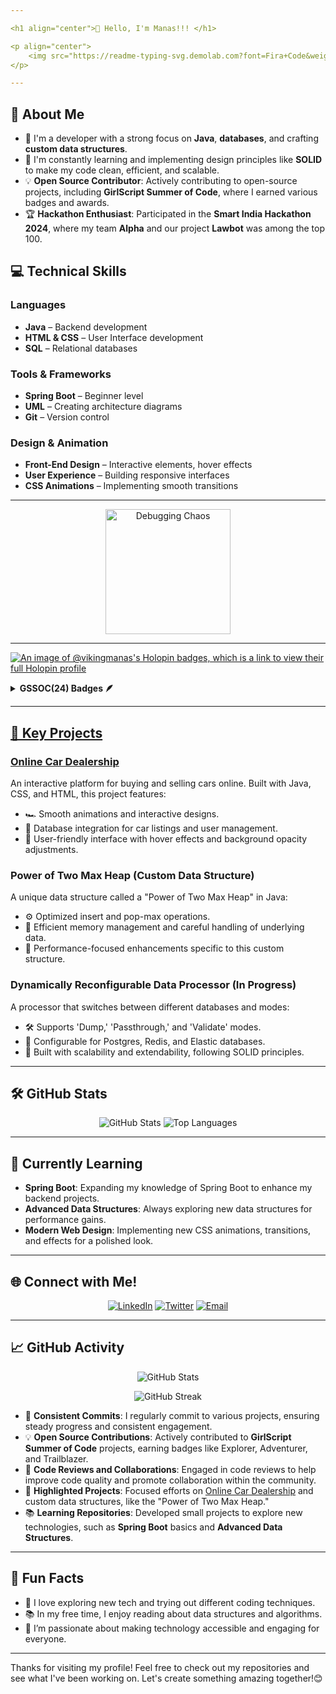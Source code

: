```yaml
---

<h1 align="center">👋 Hello, I'm Manas!!! </h1>

<p align="center">
    <img src="https://readme-typing-svg.demolab.com?font=Fira+Code&weight=500&size=24&pause=1000&color=FFA500&center=true&width=435&lines=Passionate+Developer+%7C+Java+Enthusiast;Backend+Architect+%7C+Frontend+Designer;Building+Functional+and+Engaging+Apps" alt="Typing SVG" />
</p>

---
```


## 🎯 About Me

- 💼 I'm a developer with a strong focus on **Java**, **databases**, and crafting **custom data structures**.
- 🚀 I'm constantly learning and implementing design principles like **SOLID** to make my code clean, efficient, and scalable.
- 💡 **Open Source Contributor**: Actively contributing to open-source projects, including **GirlScript Summer of Code**, where I earned various badges and awards.
- 🏆 **Hackathon Enthusiast**: Participated in the **Smart India Hackathon 2024**, where my team **Alpha** and our project **Lawbot** was among the top 100.

## 💻 Technical Skills

### Languages
- **Java** – Backend development
- **HTML & CSS** – User Interface development
- **SQL** – Relational databases

### Tools & Frameworks
- **Spring Boot** – Beginner level
- **UML** – Creating architecture diagrams
- **Git** – Version control

### Design & Animation
- **Front-End Design** – Interactive elements, hover effects
- **User Experience** – Building responsive interfaces
- **CSS Animations** – Implementing smooth transitions

---

<div align="center">
    <img src="https://media.giphy.com/media/kspVl6FzbdblOMKRmM/giphy.gif?cid=790b7611rncfrim6rqt4ysjrrxy4p280phehbeuhrhpi9lzv&ep=v1_gifs_search&rid=giphy.gif&ct=g" alt="Debugging Chaos" width="200" />
</div>

---

[![An image of @vikingmanas's Holopin badges, which is a link to view their full Holopin profile](https://holopin.me/vikingmanas)](https://holopin.io/@vikingmanas)

<details>	
 <summary><b>GSSOC(24) Badges 🪶</b></summary><br>
<div style='display:flex; align-items:center; gap: 10px;' align='center'><a href="https://gssoc.girlscript.tech/leaderboard">
<img src="https://raw.githubusercontent.com/GSSoC24/Postman-Challenge/main/docs/assets/Postman%20White.png" width="100px" height="100px" />
  <img src="https://raw.githubusercontent.com/GSSoC24/Postman-Challenge/main/docs/assets/1.png" width="100px" height="100px" />
  <img src="https://raw.githubusercontent.com/GSSoC24/Postman-Challenge/main/docs/assets/2.png" width="100px" height="100px" />
  <img src="https://raw.githubusercontent.com/GSSoC24/Postman-Challenge/main/docs/assets/3.png" width="100px" height="100px" />
  <img src="https://raw.githubusercontent.com/GSSoC24/Postman-Challenge/main/docs/assets/4.png" width="100px" height="100px" />
  <img src="https://raw.githubusercontent.com/GSSoC24/Postman-Challenge/main/docs/assets/5.png" width="100px" height="100px" />
</div>
</details>

---

## 🚀 Key Projects

### [Online Car Dealership](https://github.com/vikingmanas/online-car-dealership)
An interactive platform for buying and selling cars online. Built with Java, CSS, and HTML, this project features:
- 🏎️ Smooth animations and interactive designs.
- 💾 Database integration for car listings and user management.
- 👥 User-friendly interface with hover effects and background opacity adjustments.

### Power of Two Max Heap (Custom Data Structure)
A unique data structure called a "Power of Two Max Heap" in Java:
- ⚙️ Optimized insert and pop-max operations.
- 🧠 Efficient memory management and careful handling of underlying data.
- 🚀 Performance-focused enhancements specific to this custom structure.

### Dynamically Reconfigurable Data Processor (In Progress)
A processor that switches between different databases and modes:
- 🛠️ Supports 'Dump,' 'Passthrough,' and 'Validate' modes.
- 🔄 Configurable for Postgres, Redis, and Elastic databases.
- 📏 Built with scalability and extendability, following SOLID principles.

---

## 🛠️ GitHub Stats

<p align="center">
    <img src="https://github-readme-stats.vercel.app/api?username=vikingmanas&show_icons=true&theme=radical" alt="GitHub Stats">
    <img src="https://github-readme-stats.vercel.app/api/top-langs/?username=vikingmanas&layout=compact&theme=radical" alt="Top Languages">
</p>

---

## 🌱 Currently Learning

- **Spring Boot**: Expanding my knowledge of Spring Boot to enhance my backend projects.
- **Advanced Data Structures**: Always exploring new data structures for performance gains.
- **Modern Web Design**: Implementing new CSS animations, transitions, and effects for a polished look.

---

## 🌐 Connect with Me!

<p align="center">
    <a href="https://www.linkedin.com/in/manas-dubey-415385296" target="_blank"><img src="https://img.shields.io/badge/LinkedIn-0077B5?style=for-the-badge&logo=linkedin&logoColor=white" alt="LinkedIn"></a>
    <a href="https://x.com/DubeyManas007" target="_blank"><img src="https://img.shields.io/badge/Twitter-1DA1F2?style=for-the-badge&logo=twitter&logoColor=white" alt="Twitter"></a>
    <a href="mailto:manasdubey2709@gmail.com"><img src="https://img.shields.io/badge/Email-D14836?style=for-the-badge&logo=gmail&logoColor=white" alt="Email"></a>
</p>

---

## 📈 GitHub Activity

<p align="center">
    <img src="https://github-readme-stats.vercel.app/api?username=vikingmanas&show_icons=true&theme=radical" alt="GitHub Stats">
</p>

<p align="center">
    <img src="https://streak-stats.demolab.com?user=vikingmanas&theme=radical&hide_border=true" alt="GitHub Streak">
</p>

- 🌟 **Consistent Commits**: I regularly commit to various projects, ensuring steady progress and consistent engagement.
- 💡 **Open Source Contributions**: Actively contributed to **GirlScript Summer of Code** projects, earning badges like Explorer, Adventurer, and Trailblazer.
- 🔄 **Code Reviews and Collaborations**: Engaged in code reviews to help improve code quality and promote collaboration within the community.
- 📌 **Highlighted Projects**: Focused efforts on [Online Car Dealership](https://github.com/vikingmanas/online-car-dealership) and custom data structures, like the "Power of Two Max Heap."
- 📚 **Learning Repositories**: Developed small projects to explore new technologies, such as **Spring Boot** basics and **Advanced Data Structures**.

---

## 🧩 Fun Facts

- 🎸 I love exploring new tech and trying out different coding techniques.
- 📚 In my free time, I enjoy reading about data structures and algorithms.
- 🌄 I’m passionate about making technology accessible and engaging for everyone.

---

Thanks for visiting my profile! Feel free to check out my repositories and see what I've been working on. Let's create something amazing together!😊
